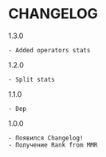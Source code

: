 # CHANGELOG

1.3.0

    - Added operators stats

1.2.0

    - Split stats

1.1.0

    - Dep

1.0.0

    - Появился Changelog!
    - Получение Rank from MMR
